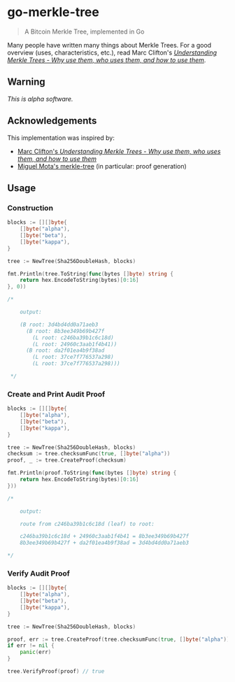 # go-merkle-tree

> A Bitcoin Merkle Tree, implemented in Go

Many people have written many things about Merkle Trees. For a good overview (uses, characteristics, etc.), read Marc
Clifton's [_Understanding Merkle Trees - Why use them, who uses them, and how to use them_][1].

## Warning

*This is alpha software.*

## Acknowledgements

This implementation was inspired by:

- [Marc Clifton's _Understanding Merkle Trees - Why use them, who uses them, and how to use them_][1]
- [Miguel Mota's merkle-tree][2] (in particular: proof generation)

## Usage

### Construction

```go
blocks := [][]byte{
    []byte("alpha"),
    []byte("beta"),
    []byte("kappa"),
}

tree := NewTree(Sha256DoubleHash, blocks)

fmt.Println(tree.ToString(func(bytes []byte) string {
    return hex.EncodeToString(bytes)[0:16]
}, 0))

/*

    output:

    (B root: 3d4bd4dd0a71aeb3
      (B root: 8b3ee349b69b427f
        (L root: c246ba39b1c6c18d)
        (L root: 24960c3aab1f4b41))
      (B root: da2f01ea4b9f38ad
        (L root: 37ce7f776537a298)
        (L root: 37ce7f776537a298)))

 */
```

### Create and Print Audit Proof

```go
blocks := [][]byte{
    []byte("alpha"),
    []byte("beta"),
    []byte("kappa"),
}

tree := NewTree(Sha256DoubleHash, blocks)
checksum := tree.checksumFunc(true, []byte("alpha"))
proof, _ := tree.CreateProof(checksum)

fmt.Println(proof.ToString(func(bytes []byte) string {
    return hex.EncodeToString(bytes)[0:16]
}))

/*

    output:

    route from c246ba39b1c6c18d (leaf) to root:

    c246ba39b1c6c18d + 24960c3aab1f4b41 = 8b3ee349b69b427f
    8b3ee349b69b427f + da2f01ea4b9f38ad = 3d4bd4dd0a71aeb3

*/
```

### Verify Audit Proof

```go
blocks := [][]byte{
    []byte("alpha"),
    []byte("beta"),
    []byte("kappa"),
}

tree := NewTree(Sha256DoubleHash, blocks)

proof, err := tree.CreateProof(tree.checksumFunc(true, []byte("alpha")))
if err != nil {
    panic(err)
}

tree.VerifyProof(proof) // true
```

[1]: https://www.codeproject.com/Articles/1176140/Understanding-Merkle-Trees-Why-use-them-who-uses-t
[2]: https://github.com/miguelmota/merkle-tree
